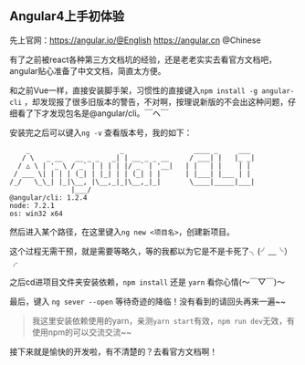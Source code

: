 ## Angular4上手初体验

先上官网：https://angular.io/@English  https://angular.cn @Chinese

有了之前被react各种第三方文档坑的经验，还是老老实实去看官方文档吧，angular贴心准备了中文文档，简直太方便。

和之前Vue一样，直接安装脚手架，习惯性的直接键入`npm install -g angular-cli` ，却发现报了很多旧版本的警告，不对啊，按理说新版的不会出这种问题，仔细看了下才发现包名是@angular/cli。￣へ￣

安装完之后可以键入`ng -v` 查看版本号，我的如下：

```
    _                      _                 ____ _     ___
   / \   _ __   __ _ _   _| | __ _ _ __     / ___| |   |_ _|
  / △ \ | '_ \ / _` | | | | |/ _` | '__|   | |   | |    | |
 / ___ \| | | | (_| | |_| | | (_| | |      | |___| |___ | |
/_/   \_\_| |_|\__, |\__,_|_|\__,_|_|       \____|_____|___|
               |___/
@angular/cli: 1.2.4
node: 7.2.1
os: win32 x64
```

然后进入某个路径，在这里键入`ng new <项目名>`，创建新项目。

这个过程无需干预，就是需要等略久，等的我都以为它是不是卡死了╮(╯﹏╰）╭

之后cd进项目文件夹安装依赖，`npm install`  还是  `yarn` 看你心情(～￣▽￣)～ 

最后，键入 `ng sever --open` 等待奇迹的降临！没有看到的请回头再来一遍~~

> 我这里安装依赖使用的yarn，亲测`yarn start`有效，`npm run dev`无效，有使用npm的可以交流交流~~

接下来就是愉快的开发啦，有不清楚的？去看官方文档啊！


